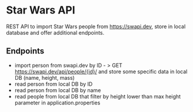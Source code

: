 # Star Wars API

REST API to import Star Wars people from https://swapi.dev, store in local database and offer additional endpoints.

## Endpoints

* import person from swapi.dev by ID - > GET https://swapi.dev/api/people/{id}/ and store some specific data in local DB (name, height, mass)
* read person from local DB by ID
* read person from local DB by name
* read people from local DB that filter by height lower than max height parameter in application.properties